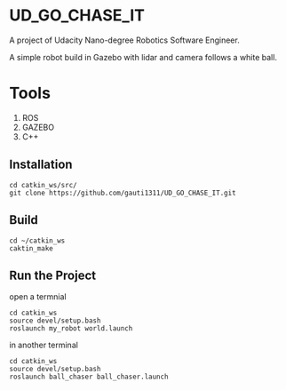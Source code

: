 # UD_GO_CHASE_IT

A project of Udacity Nano-degree Robotics Software Engineer. 

A simple robot build in Gazebo with lidar and camera follows a white ball. 

# Tools 
1. ROS
2. GAZEBO
3. C++ 

## Installation
```
cd catkin_ws/src/
git clone https://github.com/gauti1311/UD_GO_CHASE_IT.git
```
## Build
```
cd ~/catkin_ws
caktin_make
```
## Run the Project
open a termnial
```
cd catkin_ws
source devel/setup.bash
roslaunch my_robot world.launch
```
in another terminal 
```
cd catkin_ws
source devel/setup.bash
roslaunch ball_chaser ball_chaser.launch
```

